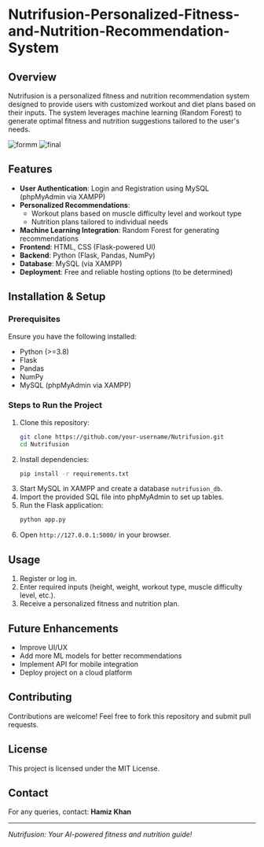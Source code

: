 # Nutrifusion-Personalized-Fitness-and-Nutrition-Recommendation-System

## Overview
Nutrifusion is a personalized fitness and nutrition recommendation system designed to provide users with customized workout and diet plans based on their inputs. The system leverages machine learning (Random Forest) to generate optimal fitness and nutrition suggestions tailored to the user's needs.


![formm](https://github.com/user-attachments/assets/4bc040b2-a2f0-4e00-9632-d7983da768df)
![final](https://github.com/user-attachments/assets/2a119a7f-46ba-4b6a-b3ee-7442ef3219ba)

## Features
- **User Authentication**: Login and Registration using MySQL (phpMyAdmin via XAMPP)
- **Personalized Recommendations**:
  - Workout plans based on muscle difficulty level and workout type
  - Nutrition plans tailored to individual needs
- **Machine Learning Integration**: Random Forest for generating recommendations
- **Frontend**: HTML, CSS (Flask-powered UI)
- **Backend**: Python (Flask, Pandas, NumPy)
- **Database**: MySQL (via XAMPP)
- **Deployment**: Free and reliable hosting options (to be determined)

## Installation & Setup
### Prerequisites
Ensure you have the following installed:
- Python (>=3.8)
- Flask
- Pandas
- NumPy
- MySQL (phpMyAdmin via XAMPP)

### Steps to Run the Project
1. Clone this repository:
   ```sh
   git clone https://github.com/your-username/Nutrifusion.git
   cd Nutrifusion
   ```
2. Install dependencies:
   ```sh
   pip install -r requirements.txt
   ```
3. Start MySQL in XAMPP and create a database `nutrifusion_db`.
4. Import the provided SQL file into phpMyAdmin to set up tables.
5. Run the Flask application:
   ```sh
   python app.py
   ```
6. Open `http://127.0.0.1:5000/` in your browser.
   
## Usage
1. Register or log in.
2. Enter required inputs (height, weight, workout type, muscle difficulty level, etc.).
3. Receive a personalized fitness and nutrition plan.

## Future Enhancements
- Improve UI/UX
- Add more ML models for better recommendations
- Implement API for mobile integration
- Deploy project on a cloud platform

## Contributing
Contributions are welcome! Feel free to fork this repository and submit pull requests.

## License
This project is licensed under the MIT License.

## Contact
For any queries, contact: **Hamiz Khan**

---
*Nutrifusion: Your AI-powered fitness and nutrition guide!*

